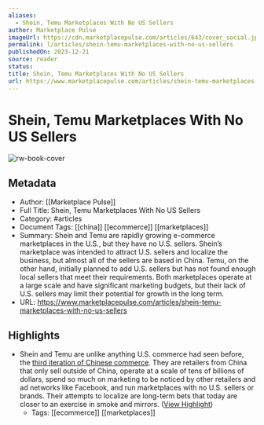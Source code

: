 ```yaml
---
aliases:
  - Shein, Temu Marketplaces With No US Sellers
author: Marketplace Pulse
imageUrl: https://cdn.marketplacepulse.com/articles/643/cover_social.jpg
permalink: l/articles/shein-temu-marketplaces-with-no-us-sellers
publishedOn: 2023-12-21
source: reader
status: 
title: Shein, Temu Marketplaces With No US Sellers
url: https://www.marketplacepulse.com/articles/shein-temu-marketplaces-with-no-us-sellers
---
```

# Shein, Temu Marketplaces With No US Sellers

![rw-book-cover](https://cdn.marketplacepulse.com/articles/643/cover_social.jpg)

## Metadata

- Author: [[Marketplace Pulse]]
- Full Title: Shein, Temu Marketplaces With No US Sellers
- Category: #articles
- Document Tags: [[china]] [[ecommerce]] [[marketplaces]]
- Summary: Shein and Temu are rapidly growing e-commerce marketplaces in the U.S., but they have no U.S. sellers. Shein’s marketplace was intended to attract U.S. sellers and localize the business, but almost all of the sellers are based in China. Temu, on the other hand, initially planned to add U.S. sellers but has not found enough local sellers that meet their requirements. Both marketplaces operate at a large scale and have significant marketing budgets, but their lack of U.S. sellers may limit their potential for growth in the long term.
- URL: https://www.marketplacepulse.com/articles/shein-temu-marketplaces-with-no-us-sellers

## Highlights

- Shein and Temu are unlike anything U.S. commerce had seen before, the [third iteration of Chinese commerce](https://www.marketplacepulse.com/articles/made-sold-and-marketed-by-china). They are retailers from China that only sell outside of China, operate at a scale of tens of billions of dollars, spend so much on marketing to be noticed by other retailers and ad networks like Facebook, and run marketplaces with no U.S. sellers or brands. Their attempts to localize are long-term bets that today are closer to an exercise in smoke and mirrors. ([View Highlight](https://read.readwise.io/read/01hjv81m29axe24fd422tda1hm))
    - Tags: [[ecommerce]] [[marketplaces]]
